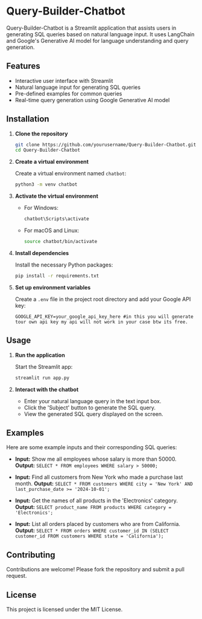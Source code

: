# Query-Builder-Chatbot

Query-Builder-Chatbot is a Streamlit application that assists users in generating SQL queries based on natural language input. It uses LangChain and Google's Generative AI model for language understanding and query generation.

## Features

- Interactive user interface with Streamlit
- Natural language input for generating SQL queries
- Pre-defined examples for common queries
- Real-time query generation using Google Generative AI model

## Installation

1. **Clone the repository**

   ```bash
   git clone https://github.com/yourusername/Query-Builder-Chatbot.git
   cd Query-Builder-Chatbot
   ```

2. **Create a virtual environment**

   Create a virtual environment named `chatbot`:

   ```bash
   python3 -m venv chatbot
   ```

3. **Activate the virtual environment**

   - For Windows:
     ```bash
     chatbot\Scripts\activate
     ```
   - For macOS and Linux:
     ```bash
     source chatbot/bin/activate
     ```

4. **Install dependencies**

   Install the necessary Python packages:

   ```bash
   pip install -r requirements.txt
   ```

5. **Set up environment variables**

   Create a `.env` file in the project root directory and add your Google API key:

   ```env
   GOOGLE_API_KEY=your_google_api_key_here #in this you will generate tour own api key my api will not work in your case btw its free.
   ```

## Usage

1. **Run the application**

   Start the Streamlit app:

   ```bash
   streamlit run app.py
   ```

2. **Interact with the chatbot**

   - Enter your natural language query in the text input box.
   - Click the 'Subject' button to generate the SQL query.
   - View the generated SQL query displayed on the screen.

## Examples

Here are some example inputs and their corresponding SQL queries:

- **Input:** Show me all employees whose salary is more than 50000.
  **Output:** `SELECT * FROM employees WHERE salary > 50000;`

- **Input:** Find all customers from New York who made a purchase last month.
  **Output:** `SELECT * FROM customers WHERE city = 'New York' AND last_purchase_date >= '2024-10-01';`

- **Input:** Get the names of all products in the 'Electronics' category.
  **Output:** `SELECT product_name FROM products WHERE category = 'Electronics';`

- **Input:** List all orders placed by customers who are from California.
  **Output:** `SELECT * FROM orders WHERE customer_id IN (SELECT customer_id FROM customers WHERE state = 'California');`

## Contributing

Contributions are welcome! Please fork the repository and submit a pull request.

## License

This project is licensed under the MIT License.
